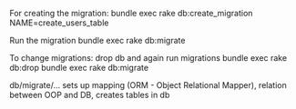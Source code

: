 For creating the migration:
bundle exec rake db:create_migration NAME=create_users_table

Run the migration
bundle exec rake db:migrate

To change migrations: drop db and again run migrations
bundle exec rake db:drop
bundle exec rake db:migrate

db/migrate/... sets up mapping (ORM - Object Relational Mapper), relation between OOP and DB, 
creates tables in db